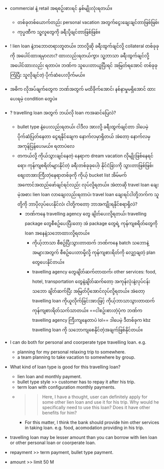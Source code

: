 - commercial နဲ့ retail အရစဥ်းစားရင် နှစ်မျိုးလုံးရတယ်။ 
	- တစ်ခုတစ်ယောက်တည်း personal vacation အတွက်ငွေးချေးချင်တာဖြစ်ဖြစ်၊ 
	- ကုပ္မဏီက သူ့လူတွေကို ခရီးပို့ချင်တာဖြစ်ဖြစ်။ 
- ! lien loan နဲ့ဘဘောတရားတူတယ်။ ဘာလို့ဆို ခရီးထွက်ချင်လို့ collateral တစ်ခုခုကို အပေါင်ထားရမှာလား? ထားလည်းရတယ်ကွာ၊ သူ့ဘာသာ ခရီးထွက်ချင်လို့ အပေါင်ထားလည်း ရတာပဲ။ ဘဏ်က သူပေးတာယူပြီးရင် အမြတ်ရအောင် တစ်ခုခုကြံပြီး သူလိုချင်တဲ့ ပိုက်ဆံပေးလိုက်မယ်။ 
- အဓိက လိုအပ်ချက်တွေက ဘဏ်အတွက် မထိခိုက်အောင်၊ နစ်နာမှုမရှိအောင် ထားပေးရမဲ့ condition တွေပဲ။ 
- ? travelling loan အတွက် ဘယ်လို loan ကအဆင်ပြေလဲ? 
	- bullet type နဲ့ပေးလည်းရတယ်၊ ငါဒီလ အားလို့ ခရီးထွက်ချင်တာ ဒါပေမဲ့ ပိုက်ဆံပြတ်နေတာ ငွေရနိုင်ချေက နောက်လမှာရှိတယ် အဲတော့ နောက်လမှ အကုန်ပြန်ပေးမယ်။ ရတာပဲလေ
	- တကယ်လို့ ကိုယ်သွားချင်နေတဲ့ နေရာက dream vacation လိုမျိုးဖြစ်နေရင်ရော၊ ကုန်ကျစရိတ်များနိုင်တဲ့ ခရီးတစ်ခုခုပေါ့၊ နိုင်ငံခြားကို သွားတာဖြစ်ဖြစ်၊ စျေးတအားကြီးတဲ့နေရာတစ်ခုကို ကိုယ့် bucket list အိမ်မက် အကောင်အထည်ဖော်ချင်ရင်လည်း လုပ်လို့ရတယ်။ အဲတာဆို travel loan ချေးမဲ့အစား lien loan လာချေးလည်းရတာပဲ၊ travel loan ချေးရင်ငါတို့ဘက်က သူတို့ကို ဘာပိုလုပ်ပေးနိုင်လဲ၊ ငါတို့ကတော့ ဘာအကျိုးရနိုင်စရာရှိလဲ? 
		- ဘဏ်ကနေ travelling agency တွေ ချိတ်ပေးလို့ရတယ်၊ travelling package တွေစီစဥ်ပေးပြီးတော့ အဲ package တွေရဲ့ ကုန်ကျစရိတ်တွေကို loan အနေနဲ့သဘောထားလို့ရတယ်။ 
			- ကိုယ့်ဘာသာ စီစဥ်ပြီးသွားတာထက် ဘဏ်ကနေ batch သဘောနဲ့ အများအတွက် စီစဥ်ပေးတာမို့လို့ ကုန်ကျစားရိတ်ကို လျှော့ချတဲ့ plan တွေပေးနိုင်တယ်။ 
			- travelling agency တွေချိတ်ဆက်တာထက်၊ other services: food, hotel, transportation တွေနဲ့ချိတ်ဆက်တော့ အကုန်လုံးနဲ့လုပ်ငန်းသဘော ချိတ်ဆက်ပြီး အမြတ်ပိုအောင်လုပ်လို့ရတယ်။ အဲတော့ travelling loan ကိုယူလိုက်ခြင်းအားဖြင့် ကိုယ့်ဘာသာသွားတာထက် ကုန်ကျစားရိတ်သက်သာတယ်။ ==ငါစဥ်းစားတဲ့ပုံက ဘဏ်က travelling agency ကြီးကျနေတာပဲ lol== ဒါပေမဲ့ ဒီတစ်ခုက kbz travelling loan ကို သဘောကျစေနိုင်တဲ့အချက်ဖြစ်နိုင်တယ်။ 

- I can do both for personal and coorperate type travelling loan. e.g.
	- planning for my personal relaxing trip to somewhere. 
	- a team planning to take vacation to somewhere by group. 
- What kind of loan type is good for this travelling loan?
	- lien loan and monthly payment. 
	- bullet type style >> customer has to repay it after his trip. 
	- term loan with configuration monthly payments. 
	- >> Here, I have a thought, user can definitely apply for some other lien loan and use it for his trip. Why would he specifically need to use this loan? Does it have other benefits for him?
		- For this matter, I think the bank should provide him other services in taking loan. e.g. food, acomodation providing in his trip. 
- travelling loan may be lesser amount than you can borrow with lien loan or other personal loan or coorperate loan. 
- repayment >> term payment, bullet type payment. 
- amount >> limit 50 M 
